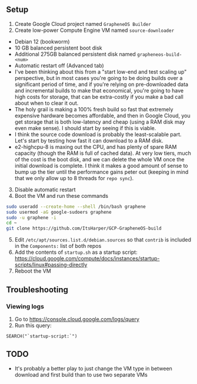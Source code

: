 ## Setup

1. Create Google Cloud project named `GrapheneOS Builder`
2. Create low-power Compute Engine VM named `source-downloader`
  * Debian 12 (bookworm)
  * 10 GB balanced persistent boot disk
  * Additional 275GB balanced persistent disk named `grapheneos-build-<num>`
  * Automatic restart off (Advanced tab)
  * I've been thinking about this from a "start low-end and test scaling up"
    perspective, but in most cases you're going to be doing builds over a
    significant period of time, and if you're relying on pre-downloaded data
    and incremental builds to make that economical, you're going to have high
    costs for storage, that can be extra-costly if you make a bad call about
    when to clear it out.
  * The holy grail is making a 100% fresh build so fast that extremely
    expensive hardware becomes affordable, and then in Google Cloud, you get
    storage that is both low-latency and cheap (using a RAM disk may even make
    sense). I should start by seeing if this is viable.
  * I think the source code download is probably the least-scalable part. Let's
    start by testing how fast it can download to a RAM disk.
  * e2-highcpu-8 is maxing out the CPU, and has plenty of spare RAM capacity
    (though the RAM is full of cached data). At very low tiers, much of the
    cost is the boot disk, and we can delete the whole VM once the initial
    download is complete. I think it makes a good amount of sense to bump
    up the tier until the performance gains peter out (keeping in mind that
    we only allow up to 8 threads for `repo sync`).
3. Disable automatic restart
4. Boot the VM and run these commands
```bash
sudo useradd --create-home --shell /bin/bash graphene
sudo usermod -aG google-sudoers graphene
sudo -u graphene -i
cd ~
git clone https://github.com/ItsHarper/GCP-GrapheneOS-build
```
5. Edit `/etc/apt/sources.list.d/debian.sources` so that `contrib` is included in the `Components:` list of both repos
6. Add the contents of `startup.sh` as a startup script: https://cloud.google.com/compute/docs/instances/startup-scripts/linux#passing-directly
7. Reboot the VM

## Troubleshooting

### Viewing logs

1. Go to https://console.cloud.google.com/logs/query
2. Run this query:
```
SEARCH("`startup-script:`")
```

## TODO

* It's probably a better play to just change the VM type in between download and first build
  than to use two separate VMs
